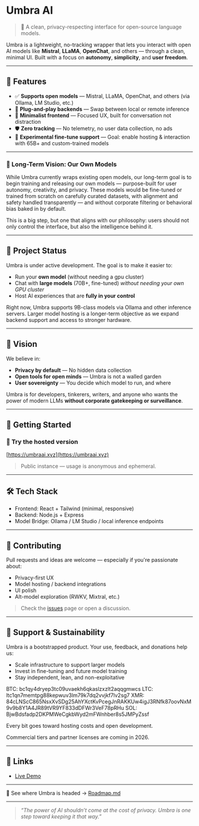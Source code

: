# Umbra AI

> 🧠 A clean, privacy-respecting interface for open-source language models.

Umbra is a lightweight, no-tracking wrapper that lets you interact with open AI models like **Mistral**, **LLaMA**, **OpenChat**, and others — through a clean, minimal UI. Built with a focus on **autonomy**, **simplicity**, and **user freedom**.



---

## 🌟 Features

- ✅ **Supports open models** — Mistral, LLaMA, OpenChat, and others (via Ollama, LM Studio, etc.)
- 🧩 **Plug-and-play backends** — Swap between local or remote inference
- 🧼 **Minimalist frontend** — Focused UX, built for conversation not distraction
- 🛡️ **Zero tracking** — No telemetry, no user data collection, no ads
- 💬 **Experimental fine-tune support** — Goal: enable hosting & interaction with 65B+ and custom-trained models

---

### 🌌 Long-Term Vision: Our Own Models

While Umbra currently wraps existing open models, our long-term goal is to begin training and releasing our own models — purpose-built for user autonomy, creativity, and privacy. These models would be fine-tuned or trained from scratch on carefully curated datasets, with alignment and safety handled transparently — and without corporate filtering or behavioral bias baked in by default.

This is a big step, but one that aligns with our philosophy: users should not only control the interface, but also the intelligence behind it.

---

## 🚧 Project Status

Umbra is under active development. The goal is to make it easier to:

- Run your **own model** (without needing a gpu cluster)
- Chat with **large models** (70B+, fine-tuned) *without needing your own GPU cluster*
- Host AI experiences that are **fully in your control**

Right now, Umbra supports 9B-class models via Ollama and other inference servers. Larger model hosting is a longer-term objective as we expand backend support and access to stronger hardware.

---

## 🧠 Vision

We believe in:
- **Privacy by default** — No hidden data collection
- **Open tools for open minds** — Umbra is not a walled garden
- **User sovereignty** — You decide which model to run, and where

Umbra is for developers, tinkerers, writers, and anyone who wants the power of modern LLMs **without corporate gatekeeping or surveillance**.

---

## 🚀 Getting Started

### 🔗 Try the hosted version  
[https://umbraai.xyz](https://umbraai.xyz)

> Public instance — usage is anonymous and ephemeral.

---

## 🛠️ Tech Stack

- Frontend: React + Tailwind (minimal, responsive)
- Backend: Node.js + Express
- Model Bridge: Ollama / LM Studio / local inference endpoints

---

## 💬 Contributing

Pull requests and ideas are welcome — especially if you're passionate about:
- Privacy-first UX
- Model hosting / backend integrations
- UI polish
- Alt-model exploration (RWKV, Mixtral, etc.)

> Check the [issues](https://github.com/umbra-ai1/umbra-ai/issues) page or open a discussion.

---

## 💸 Support & Sustainability

Umbra is a bootstrapped product. Your use, feedback, and donations help us:

- Scale infrastructure to support larger models
- Invest in fine-tuning and future model training
- Stay independent, lean, and non-exploitative

BTC: bc1qy4dryep3tc09uvaekh6qkaslzxzlt2aqqgmwcs
LTC: ltc1qn7memtpg88kepwuv3lm79k7dq2vvjkf7lv2sg7
XMR: 84cLNScC865NsxXvSDg25AhYXctKvPcegJnRAKKUw4igJ3RNfk87oovNxM9v9b8Y1A4JR89tVR9YF833dDFWr3VeF78pRHu
SOL: BjwBdsfadp2DKPMWeCgkbWyd2mFWnhber8s5JMPyZssf

Every bit goes toward hosting costs and open development.

Commercial tiers and partner licenses are coming in 2026.

---
## 🔗 Links

- [Live Demo](https://umbraai.xyz)

---

📍 See where Umbra is headed → [Roadmap.md](./docs/Roadmap.md)

---

> _“The power of AI shouldn’t come at the cost of privacy. Umbra is one step toward keeping it that way.”_

